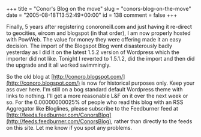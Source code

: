 +++
title = "Conor's Blog on the move"
slug = "conors-blog-on-the-move"
date = "2005-08-18T13:52:49+00:00"
id = 138
comment = false
+++

Finally, 5 years after registering conoroneill.com and just having it re-direct to geocities, eircom and blogspot (in that order), I am now properly hosted with PowWeb. The value for money they were offering made it an easy decision. The import of the Blogspot Blog went disasterously badly yesterday as I did it on the latest 1.5.2 version of Wordpress which the importer did not like. Tonight I reverted to 1.5.1.2, did the import and then did the upgrade and it all worked swimmingly. 

So the old blog at [http://conoro.blogspot.com/](http://conoro.blogspot.com/) is now for historical purposes only. Keep your ass over here. I'm still on a bog standard default Wordpress theme with links to nothing. I'll get a more reasonable L&F on it over the next week or so. For the 0.00000000025% of people who read this blog with an RSS Aggregator like Bloglines, please subscribe to the Feedburner feed at [http://feeds.feedburner.com/ConorsBlog](http://feeds.feedburner.com/ConorsBlog), rather than directly to the feeds on this site. Let me know if you spot any problems.
